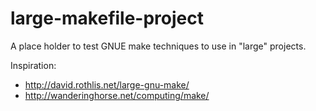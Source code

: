 # large-makefile-project
A place holder to test GNUE make techniques to use in "large" projects.

Inspiration:
- http://david.rothlis.net/large-gnu-make/
- http://wanderinghorse.net/computing/make/
